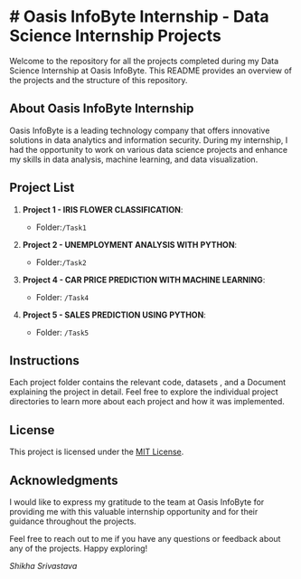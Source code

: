 # # Oasis InfoByte Internship - Data Science Internship Projects

Welcome to the repository for all the projects completed during my Data Science Internship at Oasis InfoByte. This README provides an overview of the projects and the structure of this repository.

## About Oasis InfoByte Internship

Oasis InfoByte is a leading technology company that offers innovative solutions in data analytics and information security. During my internship, I had the opportunity to work on various data science projects and enhance my skills in data analysis, machine learning, and data visualization.

## Project List

1. **Project 1 - IRIS FLOWER CLASSIFICATION**:
   - Folder:`/Task1`

2. **Project 2 - UNEMPLOYMENT ANALYSIS WITH PYTHON**:
   - Folder:`/Task2`
  
4. **Project 4 - CAR PRICE PREDICTION WITH MACHINE LEARNING**:
   - Folder: `/Task4`

  
5. **Project 5 - SALES PREDICTION USING PYTHON**:
   - Folder: `/Task5`

   
## Instructions

Each project folder contains the relevant code, datasets , and a Document explaining the project in detail. Feel free to explore the individual project directories to learn more about each project and how it was implemented.

## License

This project is licensed under the [MIT License](./LICENSE).

## Acknowledgments

I would like to express my gratitude to the team at Oasis InfoByte for providing me with this valuable internship opportunity and for their guidance throughout the projects.

Feel free to reach out to me if you have any questions or feedback about any of the projects. Happy exploring!

*Shikha Srivastava*
